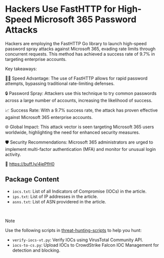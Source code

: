 # Hackers Use FastHTTP for High-Speed Microsoft 365 Password Attacks

Hackers are employing the FastHTTP Go library to launch high-speed password spray attacks against Microsoft 365, evading rate limits through concurrent requests. This method has achieved a success rate of 9.7% in targeting enterprise accounts.

Key takeaways:

🏃‍♂️ Speed Advantage: The use of FastHTTP allows for rapid password attempts, bypassing traditional rate-limiting defenses.

🔒 Password Spray: Attackers use this technique to try common passwords across a large number of accounts, increasing the likelihood of success.

📈 Success Rate: With a 9.7% success rate, the attack has proven effective against Microsoft 365 enterprise accounts.

🌐 Global Impact: This attack vector is seen targeting Microsoft 365 users worldwide, highlighting the need for enhanced security measures.

🛡️ Security Recommendations: Microsoft 365 administrators are urged to implement multi-factor authentication (MFA) and monitor for unusual login activity.

🔗 https://buff.ly/4jePfH0 

## Package Content

- `iocs.txt`: List of all Indicators of Compromise (IOCs) in the article.
- `ips.txt`: List of IP addresses in the article.
- `asns.txt`: List of ASN providered in the article.

<br>

> [!NOTE]
> Use the following scripts in [threat-hunting-scripts](../../threat-hunting-scripts/) to help you hunt:
>
> - `verify-iocs-vt.py`: Verify IOCs using VirusTotal Community API.
> - `iocs-to-cs.py`: Upload IOCs to CrowdStrike Falcon IOC Management for detection and blocking.
